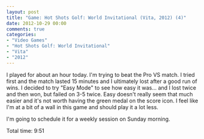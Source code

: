 ```yaml
---
layout: post
title: "Game: Hot Shots Golf: World Invitational (Vita, 2012) (4)"
date: 2012-10-29 00:00
comments: true
categories:
- "Video Games"
- "Hot Shots Golf: World Invitational"
- "Vita"
- "2012"
---
```


I played for about an hour today. I'm trying to beat the Pro VS
match. I tried first and the match lasted 15 minutes and I
ultimately lost after a good run of wins. I decided to try "Easy
Mode" to see how easy it was... and I lost twice and then won,
but failed on 3-5 twice. Easy doesn't really seem that much
easier and it's not worth having the green medal on the score
icon. I feel like I'm at a bit of a wall in this game and should
play it a lot less.

I'm going to schedule it for a weekly session on Sunday morning.

Total time: 9:51
